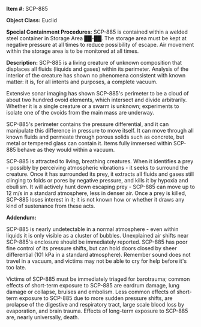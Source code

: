**Item #:** SCP-885

**Object Class:** Euclid

**Special Containment Procedures:** SCP-885 is contained within a welded steel container in Storage Area ██-██. The storage area must be kept at negative pressure at all times to reduce possibility of escape. Air movement within the storage area is to be monitored at all times.

**Description:** SCP-885 is a living creature of unknown composition that displaces all fluids (liquids and gases) within its perimeter. Analysis of the interior of the creature has shown no phenomena consistent with known matter: it is, for all intents and purposes, a complete vacuum.

Extensive sonar imaging has shown SCP-885's perimeter to be a cloud of about two hundred ovoid elements, which intersect and divide arbitrarily. Whether it is a single creature or a swarm is unknown; experiments to isolate one of the ovoids from the main mass are underway.

SCP-885's perimeter contains the pressure differential, and it can manipulate this difference in pressure to move itself. It can move through all known fluids and permeate through porous solids such as concrete, but metal or tempered glass can contain it. Items fully immersed within SCP-885 behave as they would within a vacuum.

SCP-885 is attracted to living, breathing creatures. When it identifies a prey - possibly by perceiving atmospheric vibrations - it seeks to surround the creature. Once it has surrounded its prey, it extracts all fluids and gases still clinging to folds or pores by negative pressure, and kills it by hypoxia and ebullism. It will actively hunt down escaping prey - SCP-885 can move up to 12 m/s in a standard atmosphere, less in denser air. Once a prey is killed, SCP-885 loses interest in it; it is not known how or whether it draws any kind of sustenance from these acts.

**Addendum:**

SCP-885 is nearly undetectable in a normal atmosphere - even within liquids it is only visible as a cluster of bubbles. Unexplained air shifts near SCP-885's enclosure should be immediately reported. SCP-885 has poor fine control of its pressure shifts, but can hold doors closed by sheer differential (101 kPa in a standard atmosphere). Remember sound does not travel in a vacuum, and victims may not be able to cry for help before it's too late.

Victims of SCP-885 must be immediately triaged for barotrauma; common effects of short-term exposure to SCP-885 are eardrum damage, lung damage or collapse, bruises and embolism. Less common effects of short-term exposure to SCP-885 due to more sudden pressure shifts, are prolapse of the digestive and respiratory tract, large scale blood loss by evaporation, and brain trauma. Effects of long-term exposure to SCP-885 are, nearly universally, death.